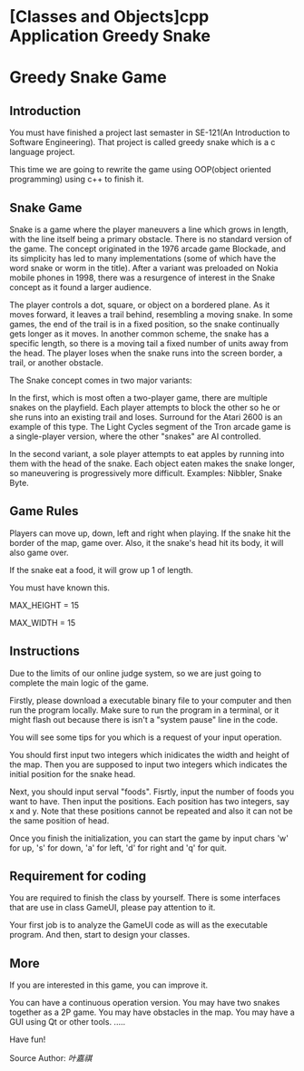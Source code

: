 # [Classes and Objects]cpp Application Greedy Snake

# Greedy Snake Game

## Introduction

You must have finished a project last semaster in SE-121(An Introduction to Software Engineering). That project is called greedy snake which is a c language project.

This time we are going to rewrite the game using OOP(object oriented programming) using c++ to finish it.

## Snake Game

Snake is a game where the player maneuvers a line which grows in length, with the line itself being a primary obstacle. There is no standard version of the game. The concept originated in the 1976 arcade game Blockade, and its simplicity has led to many implementations (some of which have the word snake or worm in the title). After a variant was preloaded on Nokia mobile phones in 1998, there was a resurgence of interest in the Snake concept as it found a larger audience.

The player controls a dot, square, or object on a bordered plane. As it moves forward, it leaves a trail behind, resembling a moving snake. In some games, the end of the trail is in a fixed position, so the snake continually gets longer as it moves. In another common scheme, the snake has a specific length, so there is a moving tail a fixed number of units away from the head. The player loses when the snake runs into the screen border, a trail, or another obstacle.

The Snake concept comes in two major variants:

In the first, which is most often a two-player game, there are multiple snakes on the playfield. Each player attempts to block the other so he or she runs into an existing trail and loses. Surround for the Atari 2600 is an example of this type. The Light Cycles segment of the Tron arcade game is a single-player version, where the other "snakes" are AI controlled.

In the second variant, a sole player attempts to eat apples by running into them with the head of the snake. Each object eaten makes the snake longer, so maneuvering is progressively more difficult. Examples: Nibbler, Snake Byte.


 
## Game Rules

Players can move up, down, left and right when playing. If the snake hit the border of the map, game over. Also, it the snake's head hit its body, it will also game over.

If the snake eat a food, it will grow up 1 of length.

You must have known this.

MAX_HEIGHT = 15

MAX_WIDTH = 15

 

## Instructions

Due to the limits of our online judge system, so we are just going to complete the main logic of the game.

Firstly, please download a executable binary file to your computer and then run the program locally. Make sure to run the program in a terminal, or it might flash out because there is isn't a "system pause" line in the code.

You will see some tips for you which is a request of your input operation.

You should first input two integers which inidicates the width and height of the map. Then you are supposed to input two integers which indicates the initial position for the snake head.

Next, you should input serval "foods". Fisrtly, input the number of foods you want to have. Then input the positions. Each position has two integers, say x and y. Note that these positions cannot be repeated and also it can not be the same position of head.

Once you finish the initialization, you can start the game by input chars 'w' for up, 's' for down, 'a' for left, 'd' for right and 'q' for quit.

 

## Requirement for coding

You are required to finish the class by yourself. There is some interfaces that are use in class GameUI, please pay attention to it.

Your first job is to analyze the GameUI code as will as the executable program. And then, start to design your classes.

 

## More

If you are interested in this game, you can improve it.

You can have a continuous operation version. You may have two snakes together as a 2P game. You may have obstacles in the map. You may have a GUI using Qt or other tools. .....

Have fun!

Source Author: *叶嘉祺*